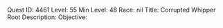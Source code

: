 Quest ID: 4461
Level: 55
Min Level: 48
Race: nil
Title: Corrupted Whipper Root
Description: 
Objective: 
